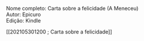 Nome completo: Carta sobre a felicidade (A Meneceu)  
Autor: Epicuro  
Edição: Kindle

[[202105301200 ; Carta sobre a felicidade]]  